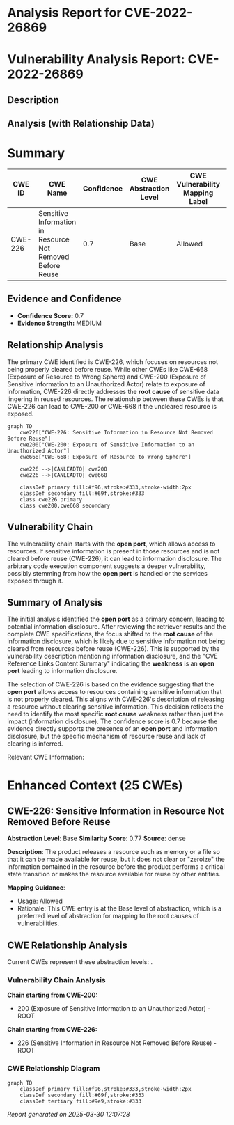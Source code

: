# Analysis Report for CVE-2022-26869

# Vulnerability Analysis Report: CVE-2022-26869

## Description



## Analysis (with Relationship Data)

# Summary
| CWE ID | CWE Name | Confidence | CWE Abstraction Level | CWE Vulnerability Mapping Label | CWE-Vulnerability Mapping Notes |
|---|---|---|---|---|---|
| CWE-226 | Sensitive Information in Resource Not Removed Before Reuse | 0.7 | Base | Allowed | Primary CWE |

## Evidence and Confidence

*   **Confidence Score:** 0.7
*   **Evidence Strength:** MEDIUM

## Relationship Analysis
The primary CWE identified is CWE-226, which focuses on resources not being properly cleared before reuse. While other CWEs like CWE-668 (Exposure of Resource to Wrong Sphere) and CWE-200 (Exposure of Sensitive Information to an Unauthorized Actor) relate to exposure of information, CWE-226 directly addresses the **root cause** of sensitive data lingering in reused resources. The relationship between these CWEs is that CWE-226 can lead to CWE-200 or CWE-668 if the uncleared resource is exposed.

```mermaid
graph TD
    cwe226["CWE-226: Sensitive Information in Resource Not Removed Before Reuse"]
    cwe200["CWE-200: Exposure of Sensitive Information to an Unauthorized Actor"]
    cwe668["CWE-668: Exposure of Resource to Wrong Sphere"]
    
    cwe226 -->|CANLEADTO| cwe200
    cwe226 -->|CANLEADTO| cwe668
    
    classDef primary fill:#f96,stroke:#333,stroke-width:2px
    classDef secondary fill:#69f,stroke:#333
    class cwe226 primary
    class cwe200,cwe668 secondary
```

## Vulnerability Chain
The vulnerability chain starts with the **open port**, which allows access to resources. If sensitive information is present in those resources and is not cleared before reuse (CWE-226), it can lead to information disclosure. The arbitrary code execution component suggests a deeper vulnerability, possibly stemming from how the **open port** is handled or the services exposed through it.

## Summary of Analysis
The initial analysis identified the **open port** as a primary concern, leading to potential information disclosure. After reviewing the retriever results and the complete CWE specifications, the focus shifted to the **root cause** of the information disclosure, which is likely due to sensitive information not being cleared from resources before reuse (CWE-226). This is supported by the vulnerability description mentioning information disclosure, and the "CVE Reference Links Content Summary" indicating the **weakness** is an **open port** leading to information disclosure.

The selection of CWE-226 is based on the evidence suggesting that the **open port** allows access to resources containing sensitive information that is not properly cleared. This aligns with CWE-226's description of releasing a resource without clearing sensitive information. This decision reflects the need to identify the most specific **root cause** weakness rather than just the impact (information disclosure). The confidence score is 0.7 because the evidence directly supports the presence of an **open port** and information disclosure, but the specific mechanism of resource reuse and lack of clearing is inferred.

Relevant CWE Information:

# Enhanced Context (25 CWEs)

## CWE-226: Sensitive Information in Resource Not Removed Before Reuse
**Abstraction Level**: Base
**Similarity Score**: 0.77
**Source**: dense

**Description**:
The product releases a resource such as memory or a file so that it can be made available for reuse, but it does not clear or "zeroize" the information contained in the resource before the product performs a critical state transition or makes the resource available for reuse by other entities.

**Mapping Guidance**:
- Usage: Allowed
- Rationale: This CWE entry is at the Base level of abstraction, which is a preferred level of abstraction for mapping to the root causes of vulnerabilities.


## CWE Relationship Analysis

Current CWEs represent these abstraction levels: .


### Vulnerability Chain Analysis

**Chain starting from CWE-200:**
- 200 (Exposure of Sensitive Information to an Unauthorized Actor) - ROOT


**Chain starting from CWE-226:**
- 226 (Sensitive Information in Resource Not Removed Before Reuse) - ROOT



### CWE Relationship Diagram

```mermaid
graph TD
    classDef primary fill:#f96,stroke:#333,stroke-width:2px
    classDef secondary fill:#69f,stroke:#333
    classDef tertiary fill:#9e9,stroke:#333
```



*Report generated on 2025-03-30 12:07:28*
